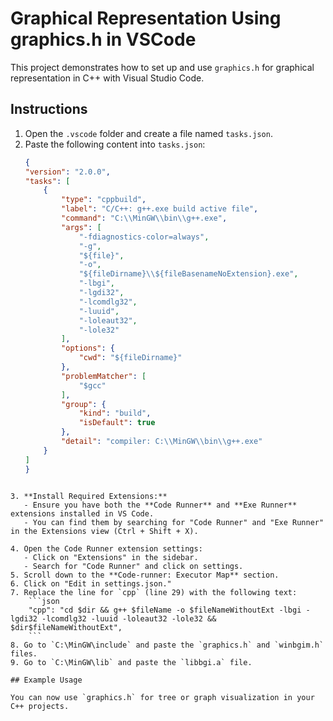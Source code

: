 # Graphical Representation Using graphics.h in VSCode

This project demonstrates how to set up and use `graphics.h` for graphical representation in C++ with Visual Studio Code.

## Instructions

1. Open the `.vscode` folder and create a file named `tasks.json`.
2. Paste the following content into `tasks.json`:
    ```json
    {
    "version": "2.0.0",
    "tasks": [
        {
            "type": "cppbuild",
            "label": "C/C++: g++.exe build active file",
            "command": "C:\\MinGW\\bin\\g++.exe",
            "args": [
                "-fdiagnostics-color=always",
                "-g",
                "${file}",
                "-o",
                "${fileDirname}\\${fileBasenameNoExtension}.exe",
                "-lbgi",
                "-lgdi32",
                "-lcomdlg32",
                "-luuid",
                "-loleaut32",
                "-lole32"
            ],
            "options": {
                "cwd": "${fileDirname}"
            },
            "problemMatcher": [
                "$gcc"
            ],
            "group": {
                "kind": "build",
                "isDefault": true
            },
            "detail": "compiler: C:\\MinGW\\bin\\g++.exe"
        }
    ]
    }

```
    
3. **Install Required Extensions:**
   - Ensure you have both the **Code Runner** and **Exe Runner** extensions installed in VS Code.
   - You can find them by searching for "Code Runner" and "Exe Runner" in the Extensions view (Ctrl + Shift + X).

4. Open the Code Runner extension settings:
   - Click on "Extensions" in the sidebar.
   - Search for "Code Runner" and click on settings.
5. Scroll down to the **Code-runner: Executor Map** section.
6. Click on "Edit in settings.json."
7. Replace the line for `cpp` (line 29) with the following text:
    ```json
    "cpp": "cd $dir && g++ $fileName -o $fileNameWithoutExt -lbgi -lgdi32 -lcomdlg32 -luuid -loleaut32 -lole32 && $dir$fileNameWithoutExt",
    ```
8. Go to `C:\MinGW\include` and paste the `graphics.h` and `winbgim.h` files.
9. Go to `C:\MinGW\lib` and paste the `libbgi.a` file.

## Example Usage

You can now use `graphics.h` for tree or graph visualization in your C++ projects.

